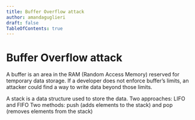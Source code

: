 ```yaml
---
title: Buffer Overflow attack
author: amandaguglieri
draft: false
TableOfContents: true
---
```


# Buffer Overflow attack

A buffer is an area in the RAM (Random Access Memory) reserved for temporary data storage. If a developer does not enforce buffer’s limits, an attacker could find a way to write data beyond those limits.

A stack is a data structure used to store the data. Two approaches: LIFO and FIFO
Two methods: push (adds elements to the stack) and pop (removes elements from the stack)

